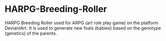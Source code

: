 # HARPG-Breeding-Roller
HARPG Breeding Roller used for ARPG (art role play game) on the platform DeviantArt. It is used to generate new foals (babies) based on the genotype (genetics) of the parents.
